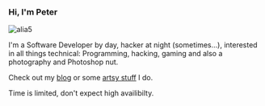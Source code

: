 ### Hi, I'm Peter
<p align="left"> <img src="https://komarev.com/ghpvc/?username=alia5&label=Profile%20views&color=0e75b6&style=flat" alt="alia5" /> </p>

I'm a Software Developer by day, hacker at night (sometimes...), interested in all things technical: Programming, hacking, gaming and also a photography and Photoshop nut.  

Check out my [blog](https://behind.flatspot.pictures) or some [artsy stuff](https://www.flatspot.pictures) I do.

Time is limited, don't expect high availibilty.
